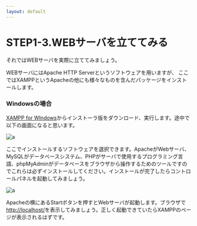```yaml
---
layout: default
---
```

# STEP1-3.WEBサーバを立ててみる

それではWEBサーバを実際に立ててみましょう。

WEBサーバにはApache HTTP Serverというソフトウェアを用いますが、
ここではXAMPPというApacheの他にも様々なものを含んだパッケージをインストールします。

### Windowsの場合

[XAMPP for WIndows](http://www.apachefriends.org/jp/xampp-windows.html#2671)からインストーラ版をダウンロード、実行します。途中で以下の画面になると思います。

![a](https://raw.github.com/team-lab/skillup/master/images/1/3_1.png?login=tlab&token=bcf80b9f094ab270fce6c2727bc8ccd7)

ここでインストールするソフトウェアを選択できます。ApacheがWebサーバ、MySQLがデータベースシステム、PHPがサーバで使用するプログラミング言語、phpMyAdminがデータベースをブラウザから操作するためのツールですのでこれらは必ずインストールしてください。インストールが完了したらコントロールパネルを起動してみましょう。

![a](https://raw.github.com/team-lab/skillup/master/images/1/3_2.png?login=tlab&token=4e5ce9390ae8044800935fa4ff153125)

Apacheの横にあるStartボタンを押すとWebサーバが起動します。ブラウザで[http://localhost/](http://localhost/)を表示してみましょう。正しく起動できていたらXAMPPのページが表示されるはずです。